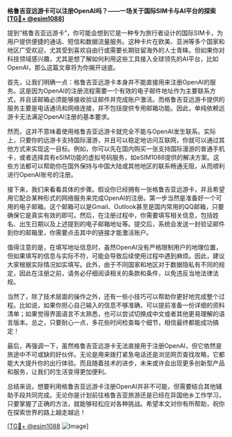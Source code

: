 **格鲁吉亚远游卡可以注册OpenAI吗？——一场关于国际SIM卡与AI平台的探索[[TG💪+ @esim1088](https://t.me/s/esim1088)]**

提到“格鲁吉亚远游卡”，你可能会想到它是一种专为旅行者设计的国际SIM卡，为用户提供便捷的通话、短信和数据流量服务。这种卡片在欧美、亚洲等多个国家和地区广受欢迎，尤其受到喜欢自由行或需要长期驻留海外的人士青睐。但如果你对科技领域感兴趣，尤其是想了解如何利用这些工具接入全球领先的AI平台，比如OpenAI，那么这篇文章将为你揭开谜底。

首先，让我们明确一点：格鲁吉亚远游卡本身并不能直接用来注册OpenAI的服务。这是因为OpenAI的注册流程需要一个有效的电子邮件地址作为主要联系方式，并且该邮箱必须能够接收验证邮件并完成账户激活。而格鲁吉亚远游卡提供的服务主要是电话通讯和网络连接，并不包括提供专用邮箱功能。因此，单纯依赖远游卡无法满足OpenAI注册的基本要求。

然而，这并不意味着使用格鲁吉亚远游卡就完全不能与OpenAI发生联系。实际上，只要你的远游卡支持国际漫游，并且可以稳定地访问互联网，你就可以通过其他方式来实现这一目标。例如，你可以先在国内购买一张支持国际漫游的普通手机卡，或者选择具有eSIM功能的虚拟号码服务，如eSIM1088提供的解决方案。这些方法都可以帮助你在国外保持与中国大陆或其他地区的联系畅通无阻，从而顺利进行OpenAI账号的注册。

接下来，我们来看看具体的步骤。假设你已经拥有一张格鲁吉亚远游卡，并且希望用它配合某种形式的网络服务来完成OpenAI的注册。第一步当然是准备好一个可用的电子邮箱。这个邮箱可以是Gmail、Outlook甚至是国内常用的QQ邮箱，只要确保它是真实有效的即可。然后，在注册过程中，你需要填写相关信息，包括姓名、出生日期以及上述提到的电子邮箱地址等。提交后，系统会发送一封验证邮件到你的邮箱里，你需要点击其中的链接才能激活账户。

值得注意的是，在填写地址信息时，虽然OpenAI没有严格限制用户的地理位置，但如果填写的信息与实际不符，可能会导致后续使用过程中遇到麻烦。因此，建议大家根据实际情况如实填写。此外，由于不同国家和地区对于数据隐私有不同的规定，因此在注册之前，请务必仔细阅读相关的条款和条件，以免违反当地法律法规。

当然了，除了技术层面的操作之外，还有一些小技巧可以帮助你更好地完成整个过程。比如说，如果你担心自己输入的信息不够准确，可以提前准备一份详细的资料清单；如果觉得界面语言不太熟悉，也可以尝试切换成中文或者其他更易理解的语言版本。总之，只要耐心一点，多花些时间检查每个细节，相信最终都能成功搞定！

最后，再强调一下，虽然格鲁吉亚远游卡无法直接用于注册OpenAI，但它依然是旅途中不可或缺的好伙伴。无论是用来拨打紧急电话还是浏览网页查找攻略，它都能大大提升你的出行体验。而且随着技术的进步，未来或许会出现更多创新型产品和服务，让我们的生活变得更加便利。

总结来说，想要利用格鲁吉亚远游卡注册OpenAI并非不可能，但需要结合其他辅助手段共同完成。无论你是计划前往格鲁吉亚旅游还是已经在异国他乡工作学习，只要掌握了正确的方法，就能够轻松应对各种挑战。希望本文对你有所帮助，祝你在探索世界的路上越走越远！

[[TG💪+ @esim1088](https://t.me/s/esim1088) ![Image](https://i.postimg.cc/4NQfJmqS/Snipaste-2025-05-13-00-14-12.png)]